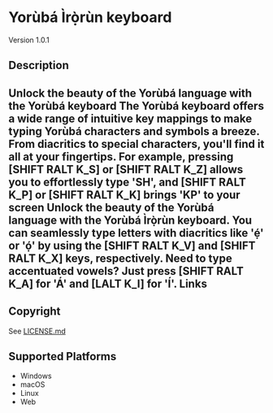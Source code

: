 Yorùbá Ìrọ̀rùn keyboard
==============

Version 1.0.1

Description
-----------
Unlock the beauty of the Yorùbá language with the Yorùbá keyboard
The Yorùbá keyboard offers a wide range of intuitive key mappings to make typing Yorùbá characters and symbols a breeze. From diacritics to special characters, you'll find it all at your fingertips. For example, pressing [SHIFT RALT K_S] or [SHIFT RALT K_Z] allows you to effortlessly type 'SH', and [SHIFT RALT K_P] or [SHIFT RALT K_K] brings 'KP' to your screen
Unlock the beauty of the Yorùbá language with the Yorùbá Ìrọ̀rùn keyboard. You can seamlessly type letters with diacritics like 'ẹ́' or 'ọ́' by using the [SHIFT RALT K_V] and [SHIFT RALT K_X] keys, respectively. Need to type accentuated vowels? Just press [SHIFT RALT K_A] for 'Á' and [LALT K_I] for 'Í'.
Links
-----

Copyright
---------
See [LICENSE.md](LICENSE.md)

Supported Platforms
-------------------
 * Windows
 * macOS
 * Linux
 * Web

